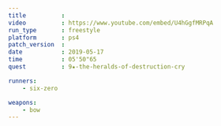 ```yaml
---
title          :
video          : https://www.youtube.com/embed/U4hGgfMRPqA
run_type       : freestyle
platform       : ps4
patch_version  :
date           : 2019-05-17
time           : 05'50"65
quest          : 9★-the-heralds-of-destruction-cry

runners:
    - six-zero

weapons:
    - bow
---
```

